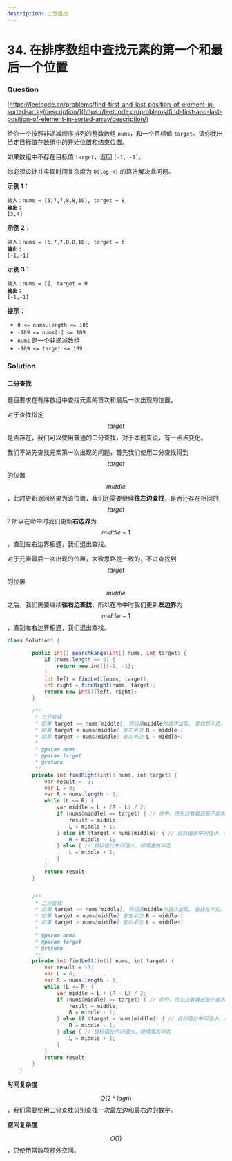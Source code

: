 ```yaml
---
description: 二分查找
---
```


# 34. 在排序数组中查找元素的第一个和最后一个位置

### Question

[https://leetcode.cn/problems/find-first-and-last-position-of-element-in-sorted-array/description/](https://leetcode.cn/problems/find-first-and-last-position-of-element-in-sorted-array/description/)



给你一个按照非递减顺序排列的整数数组 `nums`，和一个目标值 `target`。请你找出给定目标值在数组中的开始位置和结束位置。

如果数组中不存在目标值 `target`，返回 `[-1, -1]`。

你必须设计并实现时间复杂度为 `O(log n)` 的算法解决此问题。

&#x20;

**示例 1：**

<pre><code>输入：nums = [5,7,7,8,8,10], target = 8
<strong>输出：
</strong>[3,4]
</code></pre>

**示例 2：**

<pre><code>输入：nums = [5,7,7,8,8,10], target = 6
<strong>输出：
</strong>[-1,-1]
</code></pre>

**示例 3：**

<pre><code>输入：nums = [], target = 0
<strong>输出：
</strong>[-1,-1]
</code></pre>

&#x20;

**提示：**

* `0 <= nums.length <= 105`
* `-109 <= nums[i] <= 109`
* `nums` 是一个非递减数组
* `-109 <= target <= 109`

### Solution

#### 二分查找

题目要求在有序数组中查找元素的首次和最后一次出现的位置。

对于查找指定$$target$$是否存在，我们可以使用普通的二分查找，对于本题来说，有一点点变化。

我们不妨先查找元素第一次出现的问题，首先我们使用二分查找得到$$target$$的位置$$middle$$，此时更新返回结果为该位置，我们还需要继续**往左边查找**，是否还存在相同的$$target$$? 所以在命中时我们更新**右边界**为$$middle-1$$，直到左右边界相遇，我们退出查找。

对于元素最后一次出现的位置，大致思路是一致的，不过查找到$$target$$的位置$$middle$$之后，我们需要继续**往右边查找**，所以在命中时我们更新**左边界**为$$middle-1$$，直到左右边界相遇，我们退出查找。

```java
class Solution1 {

        public int[] searchRange(int[] nums, int target) {
            if (nums.length == 0) {
                return new int[]{-1, -1};
            }
            int left = findLeft(nums, target);
            int right = findRight(nums, target);
            return new int[]{left, right};
        }

        /**
         * 二分查找
         * 如果 target == nums[middle], 则设置middle为首次出现, 查找右半边，此时L = middle+1
         * 如果 target < nums[middle] 查左半边 R = middle-1
         * 如果 target > nums[middle] 查右半边 L = middle+1
         *
         * @param nums
         * @param target
         * @return
         */
        private int findRight(int[] nums, int target) {
            var result = -1;
            var L = 0;
            var R = nums.length - 1;
            while (L <= R) {
                var middle = L + (R - L) / 2;
                if (nums[middle] == target) { // 命中，往左边看看还能不能再次命中
                    result = middle;
                    L = middle + 1;
                } else if (target < nums[middle]) { // 目标值比中间值小，继续查左半边
                    R = middle - 1;
                } else { // 目标值比中间值大，继续查右半边
                    L = middle + 1;
                }
            }
            return result;
        }


        /**
         * 二分查找
         * 如果 target == nums[middle], 则设置middle为首次出现, 查找左半边，此时R=middle-1
         * 如果 target < nums[middle] 查左半边 R = middle-1
         * 如果 target > nums[middle] 查右半边 L = middle+1
         *
         * @param nums
         * @param target
         * @return
         */
        private int findLeft(int[] nums, int target) {
            var result = -1;
            var L = 0;
            var R = nums.length - 1;
            while (L <= R) {
                var middle = L + (R - L) / 2;
                if (nums[middle] == target) { // 命中，往左边看看还能不能再次命中
                    result = middle;
                    R = middle - 1;
                } else if (target < nums[middle]) { // 目标值比中间值小，继续查左半边
                    R = middle - 1;
                } else { // 目标值比中间值大，继续查右半边
                    L = middle + 1;
                }
            }
            return result;
        }
    }
```

**时间复杂度**

$$O(2*logn)$$，我们需要使用二分查找分别查找一次最左边和最右边的数字。

**空间复杂度**

$$O(1)$$，只使用常数项额外空间。
